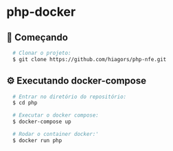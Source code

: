 # php-docker

## :rocket: Começando
``` bash
  # Clonar o projeto:
  $ git clone https://github.com/hiagors/php-nfe.git

```

## :gear: Executando docker-compose
```bash
  # Entrar no diretório do repositório:
  $ cd php

  # Executar o docker compose:
  $ docker-compose up

  # Rodar o container docker:'
  $ docker run php

```

